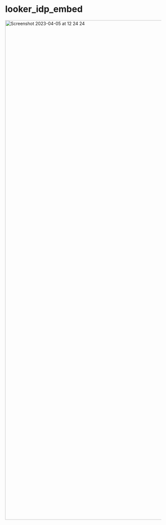 # looker_idp_embed
<img width="1609" alt="Screenshot 2023-04-05 at 12 24 24" src="https://user-images.githubusercontent.com/45974014/234528025-bdae59f9-2abb-4ab2-a884-eaebcf79df05.png">
